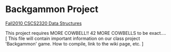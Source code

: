Backgammon Project
==============

[Fall2010 CSCS2320  Data Structures](http://lab46.corning-cc.edu/notes/data)

This project requires MORE COWBELL!!
42 MORE COWBELLS to be exact....
[ This file will contain important information on our class
project 'Backgammon' game. How to compile, link to the wiki
page, etc. ]

